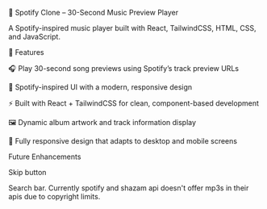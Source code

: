 🎵 Spotify Clone – 30-Second Music Preview Player

A Spotify-inspired music player built with React, TailwindCSS, HTML, CSS, and JavaScript.


🚀 Features

🎧 Play 30-second song previews using Spotify’s track preview URLs

🧭 Spotify-inspired UI with a modern, responsive design

⚡ Built with React + TailwindCSS for clean, component-based development

🖼️ Dynamic album artwork and track information display

📱 Fully responsive design that adapts to desktop and mobile screens

Future Enhancements

Skip button

Search bar. Currently spotify and shazam api doesn't offer mp3s in their apis due to copyright limits.